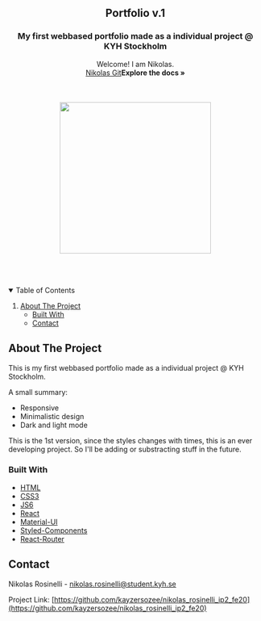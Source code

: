 <h2 align="center">Portfolio v.1</h2>
  <h3 align="center">My first webbased portfolio made as a individual project @ KYH Stockholm</h3>

  <p align="center">
    Welcome! I am Nikolas.
    <br />
    <a href="https://github.com/kayzersozee">Nikolas Git</a><strong>Explore the docs »</strong></a>
    <br />
    <img src="./nikohead.jpg" width="300" height="300" style="vertical-align:middle;margin:50px 0px">
    <br />
</p>

<!-- TABLE OF CONTENTS -->
<details open="open">
  <summary>Table of Contents</summary>
  <ol>
    <li>
      <a href="#about-the-project">About The Project</a>
      <ul>
        <li><a href="#built-with">Built With</a></li>
        <li><a href="#contact">Contact</a></li>
      </ul>
    </li>
  </ol>
</details>

<!-- ABOUT THE PROJECT -->

## About The Project

This is my first webbased portfolio made as a individual project @ KYH Stockholm.

A small summary:

- Responsive
- Minimalistic design
- Dark and light mode

This is the 1st version, since the styles changes with times, this is an ever developing project. So I'll be adding or substracting stuff in the future.

### Built With

- [HTML](https://developer.mozilla.org/sv-SE/docs/Web/HTML)
- [CSS3](https://developer.mozilla.org/en-US/docs/Web/CSS)
- [JS6](https://www.javascript.com/)
- [React](https://reactjs.org/)
- [Material-UI](https://https://material-ui.com/)
- [Styled-Components](https://styled-component.com/)
- [React-Router](https://reactrouter.com/)

<!-- CONTACT -->

## Contact

Nikolas Rosinelli - nikolas.rosinelli@student.kyh.se

Project Link: [https://github.com/kayzersozee/nikolas_rosinelli_ip2_fe20](https://github.com/kayzersozee/nikolas_rosinelli_ip2_fe20)
